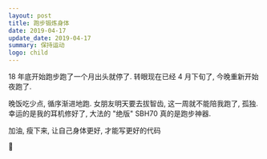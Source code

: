 ```yaml
---
layout: post
title: 跑步锻炼身体
date: 2019-04-17
update_date: 2019-04-17
summary: 保持运动
logo: child
---
```


18 年底开始跑步跑了一个月出头就停了. 转眼现在已经 4 月下旬了, 今晚重新开始夜跑了.

晚饭吃少点, 循序渐进地跑. 女朋友明天要去拔智齿, 这一周就不能陪我跑了, 孤独. 幸运的是我的耳机修好了, 大法的 "绝版" SBH70 真的是跑步神器.

加油, 瘦下来, 让自己身体更好, 才能写更好的代码

🏃

